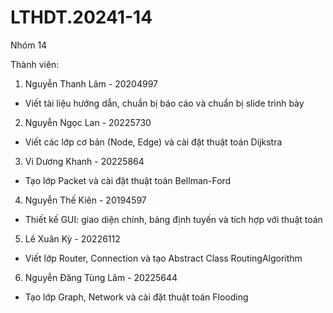 # LTHDT.20241-14
Nhóm 14

Thành viên:

1. Nguyễn Thanh Lâm - 20204997
- Viết tài liệu hướng dẫn, chuẩn bị báo cáo và chuẩn bị slide trình bày

2. Nguyễn Ngọc Lan - 20225730
- Viết các lớp cơ bản (Node, Edge) và cài đặt thuật toán Dijkstra 

3. Vi Dương Khanh - 20225864
- Tạo lớp Packet và cài đặt thuật toán Bellman-Ford

4. Nguyễn Thế Kiên - 20194597
- Thiết kế GUI: giao diện chính, bảng định tuyến và tích hợp với thuật toán

5. Lê Xuân Kỳ - 20226112
- Viết lớp Router, Connection và tạo Abstract Class RoutingAlgorithm

6. Nguyễn Đăng Tùng Lâm - 20225644
- Tạo lớp Graph, Network và cài đặt thuật toán Flooding

